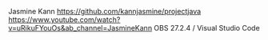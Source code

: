 Jasmine Kann
https://github.com/kannjasmine/projectjava
https://www.youtube.com/watch?v=uRikuFYouOs&ab_channel=JasmineKann
OBS 27.2.4 / Visual Studio Code